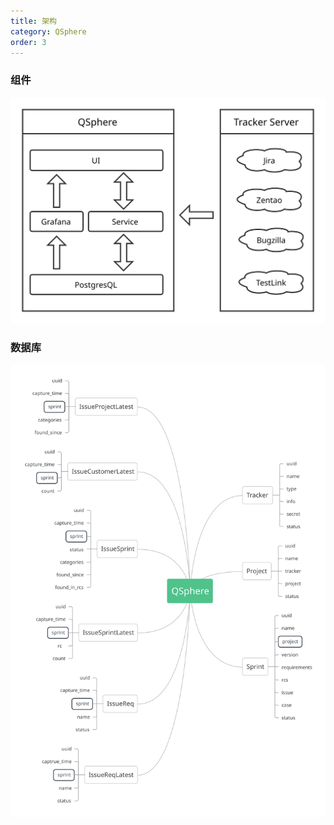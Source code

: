 ```yaml
---
title: 架构
category: QSphere
order: 3
---
```


### 组件

![](/images/framework.svg)

### 数据库 

![](/images/database.svg)
